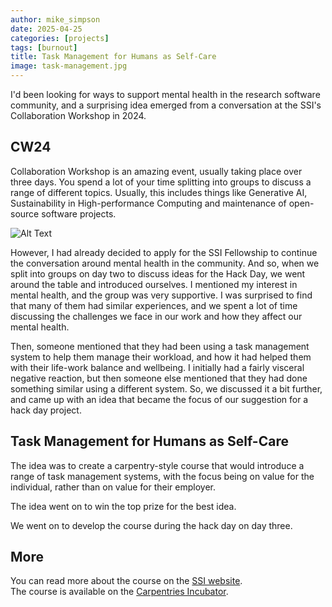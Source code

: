 ```yaml
---
author: mike_simpson
date: 2025-04-25
categories: [projects]
tags: [burnout]
title: Task Management for Humans as Self-Care
image: task-management.jpg
---
```


I'd been looking for ways to support mental health in the research software community,
and a surprising idea emerged from a conversation at the SSI's Collaboration Workshop in 2024.

## CW24

Collaboration Workshop is an amazing event, usually taking place over three days. You spend
a lot of your time splitting into groups to discuss a range of different topics. Usually,
this includes things like Generative AI, Sustainability in High-performance Computing and
maintenance of open-source software projects.

![Alt Text]({{site.baseurl}}/assets/img/blog/task-management.jpg)

However, I had already decided to apply for the SSI Fellowship to continue the conversation around
mental health in the community. And so, when we split into groups on day two to discuss ideas for
the Hack Day, we went around the table and introduced ourselves. I mentioned my interest in mental health,
and the group was very supportive. I was surprised to find that many of them had similar experiences,
and we spent a lot of time discussing the challenges we face in our work and how they affect our mental health.

Then, someone mentioned that they had been using a task management system to help them manage their workload,
and how it had helped them with their life-work balance and wellbeing. I initially had a fairly visceral negative reaction,
but then someone else mentioned that they had done something similar using a different system. So, we discussed it
a bit further, and came up with an idea that became the focus of our suggestion for a hack day project.

## Task Management for Humans as Self-Care

The idea was to create a carpentry-style course that would introduce a range of task management systems,
with the focus being on value for the individual, rather than on value for their employer.

The idea went on to win the top prize for the best idea.

We went on to develop the course during the hack day on day three.

## More

You can read more about the course on the [SSI website](https://www.software.ac.uk/blog/task-management-humans-self-care).  
The course is available on the [Carpentries Incubator](https://carpentries-incubator.github.io/task-management/aio.html).
